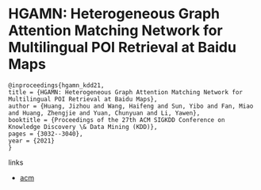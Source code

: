 # HGAMN: Heterogeneous Graph Attention Matching Network for Multilingual POI Retrieval at Baidu Maps

```
@inproceedings{hgamn_kdd21,
title = {HGAMN: Heterogeneous Graph Attention Matching Network for Multilingual POI Retrieval at Baidu Maps},
author = {Huang, Jizhou and Wang, Haifeng and Sun, Yibo and Fan, Miao and Huang, Zhengjie and Yuan, Chunyuan and Li, Yawen},
booktitle = {Proceedings of the 27th ACM SIGKDD Conference on Knowledge Discovery \& Data Mining (KDD)},
pages = {3032--3040},
year = {2021}
}
```

links
- [acm](https://dl.acm.org/doi/10.1145/3447548.3467059)

